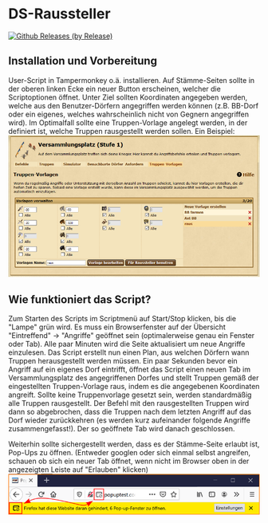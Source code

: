 # DS-Raussteller

[![Github Releases (by Release)](https://img.shields.io/github/downloads/st4bel/ds_raussteller/v0.3.0/total.svg)](https://github.com/st4bel/ds_raussteller/releases/tag/v0.6.0)

## Installation und Vorbereitung

User-Script in Tampermonkey o.ä. installieren. Auf Stämme-Seiten sollte in der oberen linken Ecke ein neuer Button erscheinen, welcher die Scriptoptionen öffnet. Unter Ziel sollten Koordinaten angegeben werden, welche aus den Benutzer-Dörfern angegriffen werden können (z.B. BB-Dorf oder ein eigenes, welches wahrscheinlich nicht von Gegnern angegriffen wird). Im Optimalfall sollte eine Truppen-Vorlage angelegt werden, in der definiert ist, welche Truppen rausgestellt werden sollen. Ein Beispiel:
![template](static/trooptemplate.png)

## Wie funktioniert das Script?

Zum Starten des Scripts im Scriptmenü auf Start/Stop klicken, bis die "Lampe" grün wird. Es muss ein Browserfenster auf der Übersicht "Eintreffend" -> "Angriffe" geöffnet sein (optimalerweise genau ein Fenster oder Tab). Alle paar Minuten wird die Seite aktualisiert um neue Angriffe einzulesen. Das Script erstellt nun einen Plan, aus welchen Dörfern wann Truppen herausgestellt werden müssen. Ein paar Sekunden bevor ein Angriff auf ein eigenes Dorf eintrifft, öffnet das Script einen neuen Tab im Versammlungsplatz des angegriffenen Dorfes und stellt Truppen gemäß der eingestellten Truppen-Vorlage raus, indem es die angegebenen Koordinaten angreift. Sollte keine Truppenvorlage gesetzt sein, werden standardmäßig alle Truppen rausgestellt. Der Befehl mit den rausgestellten Truppen wird dann so abgebrochen, dass die Truppen nach dem letzten Angriff auf das Dorf wieder zurückkehren (es werden kurz aufeinander folgende Angriffe zusammengefasst!). Der so geöffnete Tab wird danach geschlossen.

Weiterhin sollte sichergestellt werden, dass es der Stämme-Seite erlaubt ist, Pop-Ups zu öffnen. (Entweder googlen oder sich einmal selbst angreifen, schauen ob sich ein neuer Tab öffnet, wenn nicht im Browser oben in der angezeigten Leiste auf "Erlauben" klicken)
![template](static/popup.png)

